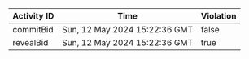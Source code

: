 | Activity ID | Time | Violation |
| --- | --- | --- |
| commitBid | Sun, 12 May 2024 15:22:36 GMT | false |
| revealBid | Sun, 12 May 2024 15:22:36 GMT | true |